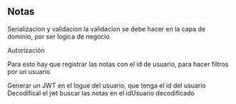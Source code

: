 Notas
-----

Serializacion y validacion
la validacion se debe hacer en la capa de dominio, por ser logica de negocio


Autorización

Para esto hay que registrar las notas con el id de usuario, para hacer filtros por un usuario

Generar un JWT en el logue del usuario, que tenga el id del usuario
Decodifical el jwt buscar las notas en el idUsuario decodificado

